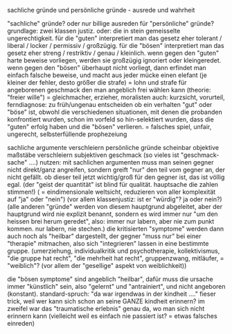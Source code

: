 sachliche gründe und persönliche gründe - ausrede und wahrheit

"sachliche" gründe?
oder nur billige ausreden für "persönliche" gründe?
grundlage:
zwei klassen justiz.
oder: die in stein gemeisselte ungerechtigkeit.
für die "guten" interpretiert man das gesetz
eher tolerant / liberal / locker / permissiv / großzügig.
für die "bösen" interpretiert man das gesetz
eher streng / restriktiv / genau / kleinlich.
wenn gegen den "guten" harte beweise vorliegen,
werden sie großzügig ignoriert oder kleingeredet.
wenn gegen den "bösen" überhaupt nicht vorliegt,
dann erfindet man einfach falsche beweise,
und macht aus jeder mücke einen elefant
(je kleiner der fehler, desto größer die strafe)
= lohn und strafe
für angeborenen geschmack
den man angeblich frei wählen kann
(theorie: "freier wille")
= gleichmacher, erzieher, moralisten
auch:
kurzsicht, vorurteil, ferndiagnose:
zu früh/ungenau entscheiden
ob ein verhalten "gut" oder "böse" ist,
obwohl die verschiedenen situationen,
mit denen die probanden konfrontiert wurden,
schon im vorfeld so hin-selektiert wurden,
dass die "guten" erfolg haben
und die "bösen" verlieren.
= falsches spiel, unfair, ungerecht, selbsterfüllende prophezeiung

sachliche argumente verschleiern persönliche gründe
scheinbar objektive maßstäbe verschleiern subjektiven geschmack
(so vieles ist "geschmack-sache" ....)
nutzen:
mit sachlichen argumenten muss man seinen gegner nicht direkt/ganz angreifen,
sondern greift "nur" den teil vom gegner an, der nicht gefällt.
ob dieser teil jetzt wichtig/groß für den gegner ist, das ist völlig egal.
(der "geist der quantität" ist blind für qualität. hauptsache die zahlen stimmen!)
( = eindimensionale weltsicht, reduzieren von aller komplexität auf "ja" oder "nein")
(vor allem klassenjustiz: ist er "würdig"? ja oder nein?)
(alle anderen "gründe" werden von diesem hauptgrund abgeleitet,
aber der hauptgrund wird nie explizit benannt,
sondern es wird immer nur "um den heissen brei herum geredet",
also: immer nur labern, aber nie zum punkt kommen.
nur labern, nie stechen.)
die kritisierten "symptome"
werden dann auch noch als "heilbar" dargestellt,
der gegner "muss nur" bei einer "therapie" mitmachen,
also sich "integrieren" lassen in eine bestimmte gruppe.
(umerziehung, individualkritik und psychotherapie, kollektivismus,
"die gruppe hat recht", "die mehrheit hat recht", gruppenzwang, mitläufer,
= "weiblich"? (vor allem der "gesellige" aspekt von weiblichkeit))

die "bösen symptome" sind angeblich "heilbar",
dafür muss die ursache immer "künstlich" sein,
also "gelernt" und "antrainiert", und nicht angeboren (konstant).
standard-spruch: "da war irgendwas in der kindheit ...."
fieser trick, weil wer kann sich schon an seine GANZE kindheit erinnern?
im zweifel war das "traumatische erlebnis" genau da,
wo man sich nicht erinnern kann
(vielleicht weil es einfach nie passiert ist? = etwas falsches einreden)

